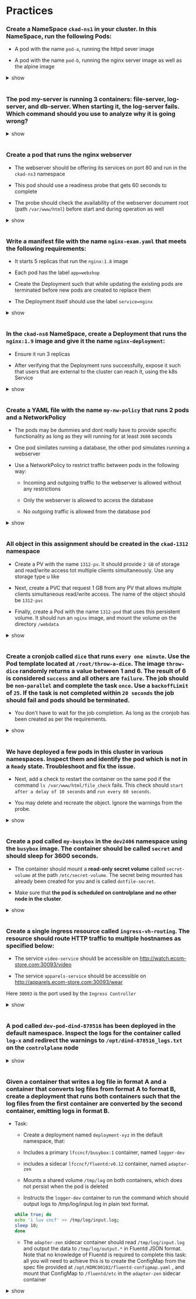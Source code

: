 # Practices

### Create a NameSpace `ckad-ns1` in your cluster. In this NameSpace, run the following Pods:
- A pod with the name `pod-a`, running the httpd sever image

- A pod with the name `pod-b`, running the nginx server image as well as the alpine image

<details><summary>show</summary>
<p>

```bash
k create ns ckad-ns1

k run pod-a --image=httpd --restart Never -n ckad-ns1

```

```yaml
apiVersion: v1
kind: Pod
metadata:
  name: pod-b
  namespace: ckad-ns1
spec:
  containers:
  - name: nginx
    image: nginx
  - name: alpine
    image: alpine
    command: ['sleep', '3600']

```

</p>
</details>

#
### The pod my-server is running 3 containers: file-server, log-server, and db-server. When starting it, the log-server fails. Which command should you use to analyze why it is going wrong?

<details><summary>show</summary>
<p>

```bash
kubectl -n ns1 logs my-server -c log-server 
```

</p>
</details>


#
### Create a pod that runs the nginx webserver
- The webserver should be offering its services on port 80 and run in the `ckad-ns3` namespace

- This pod should use a readiness probe that gets 60 seconds to complete

- The probe should check the availability of the webserver document root (path `/var/www/html`) before start and during operation as well


<details><summary>show</summary>
<p>

```yaml
apiVersion: v1
kind: Pod
metadata:
  name: webserver
  namespace: ckad-ns3
spec:
  containers:
  - name: webserver
    image: nginx
    ports:
    - containerPort: 80
    readinessProbe:
      exec:
        command: ['ls', '/']
      initialDelaySeconds: 60
      periodSeconds: 60
```

</p>
</details>

#
### Write a manifest file with the name `nginx-exam.yaml` that meets the following requirements:
- It starts 5 replicas that run the `nginx:1.8` image

- Each pod has the label `app=webshop`

- Create the Deployment such that while updating the existing pods are terminated before new pods are created to replace them

- The Deployment itself should use the label `service=nginx`

<details><summary>show</summary>
<p>

```yaml
apiVersion: apps/v1
kind: Deployment
metadata:
  name: nginx-deployment
  labels:
    service: nginx
spec:
  replicas: 5
  strategy:
    type: Recreate
  selector:
    matchLabels:
      app: webshop
  template:
    metadata:
      labels:
        app: webshop
    spec:
      containers:
      - name: nginx
        image: nginx:1.8
        ports:
        - containerPort: 80

```

</p>
</details>

#
### In the `ckad-ns6` NameSpace, create a Deployment that runs the `nginx:1.9` image and give it the name `nginx-deployment`:

- Ensure it run 3 replicas

- After verifying that the Deployment runs successfully, expose it such that users that are external to the cluster can reach it, using the k8s Service


<details><summary>show</summary>
<p>

```bash
k create ns ckad-ns6

k -n ckad-ns6 create deployment nginx-deployment --image nginx:1.9 --replicas 3

k -n ckad-ns6 expose deployment nginx-deployment --port 80 --type NodePort
```

</p>
</details>


#
### Create a YAML file with the name `my-nw-policy` that runs 2 pods and a NetworkPolicy

- The pods may be dummies and dont really have to provide specific functionality as long as they will running for at least `3600` seconds

- One pod similates running a database, the other pod simulates running a webserver

- Use a NetworkPolicy to restrict traffic between pods in the following way:
    - Incoming and outgoing traffic to the webserver is allowed without any restrictions

    - Only the webserver is allowed to access the database

    - No outgoing traffic is allowed from the database pod


<details><summary>show</summary>
<p>

```yaml
apiVersion: v1
kind: Pod
metadata:
  name: web
  labels:
    app: web
spec:
  containers:
  - name: web
    image: alpine
    command: ['sleep', '3600']

---
apiVersion: v1
kind: Pod
metadata:
  name: db
  labels:
    app: db
spec:
  containers:
  - name: db
    image: alpine
    command: ['sleep', '3600']

---
apiVersion: networking.k8s.io/v1
kind: NetworkPolicy
metadata:
  name: db-np
spec:
  policyTypes:
  - Ingress
  - Egress
  podSelector:
    matchLabels:
      app: db
  ingress:
  - from:
    - podSelector:
        matchLabels:
          app: web

```

</p>
</details>


#
### All object in this assignment should be created in the `ckad-1312` namespace

- Create a PV with the name `1312-pv`. It should provide `2 GB` of storage and read/write access tot multiple clients simultaneously. Use any storage type u like

- Next, create a PVC that request 1 GB from any PV that allows multiple clients simultaneous read/write access. The name of the object should be `1312-pvc`

- Finally, create a Pod with the name `1312-pod` that uses this persistent volume. It should run an `nginx` image, and mount the volume on the directory `/webdata`


<details><summary>show</summary>
<p>

```yaml

apiVersion: v1
kind: PersistentVolume
metadata:
  name: 1312-pv
  labels:
    type: local
  namespace: ckad-1312
spec:
  storageClassName: manual
  capacity:
    storage: 2Gi
  accessModes:
    - ReadWriteMany
  hostPath:
    path: "/mnt/data"

---
apiVersion: v1
kind: PersistentVolumeClaim
metadata:
  name: 1312-pvc
  namespace: ckad-1312
spec:
  storageClassName: manual
  accessModes:
    - ReadWriteMany
  resources:
    requests:
      storage: 1Gi

---
apiVersion: v1
kind: Pod
metadata:
  name: 1312-pod
  namespace: ckad-1312
spec:
  volumes:
    - name: 1312-storage
      persistentVolumeClaim:
        claimName: 1312-pvc
  containers:
    - name: 1312-container
      image: nginx
      ports:
        - containerPort: 80
          name: "http-server"
      volumeMounts:
        - mountPath: "/webdata"
          name: 1312-storage


```

</p>
</details>



#
### Create a cronjob called `dice` that runs `every one minute`. Use the Pod template located at `/root/throw-a-dice`. The image `throw-dice` randomly returns a value between 1 and 6. The result of 6 is considered `success` and all others are `failure`. The job should be `non-parallel` and complete the task `once`. Use a `backoffLimit` of `25`. If the task is not completed within `20 seconds` the job should fail and pods should be terminated.


- You don't have to wait for the job completion. As long as the cronjob has been created as per the requirements.


<details><summary>show</summary>
<p>

```yaml
apiVersion: batch/v1beta1
kind: CronJob
metadata:
  name: dice
spec:
  schedule: "*/1 * * * *"
  jobTemplate:
    spec:
      completions: 1
      backoffLimit: 25 # This is so the job does not quit before it succeeds.
      activeDeadlineSeconds: 20
      template:
        spec:
          containers:
          - name: dice
            image: kodekloud/throw-dice
          restartPolicy: Never
```

</p>
</details>



#
### We have deployed a few pods in this cluster in various namespaces. Inspect them and identify the pod which is not in a `Ready` state. Troubleshoot and fix the issue.

- Next, add a check to restart the container on the same pod if the command `ls /var/www/html/file_check` fails. This check should `start after a delay of 10 seconds` and `run every 60 seconds`.


- You may delete and recreate the object. Ignore the warnings from the probe.


<details><summary>show</summary>
<p>

- The pod `nginx1401` is not in a __Ready__ state

- The `Readiness` Probe has failed because the container expose port `9080` while readiness probe on port `8080`. Change readiness to port `9080 

- Add liveness

```yaml

apiVersion: v1
kind: Pod
metadata:
  labels:
    run: nginx
  name: nginx1401
  namespace: dev1401
spec:
  containers:
  - image: kodekloud/nginx
    imagePullPolicy: IfNotPresent
    name: nginx
    ports:
    - containerPort: 9080
      protocol: TCP
    readinessProbe:
      httpGet:
        path: /
        port: 9080    
    livenessProbe:
      exec:
        command:
        - ls
        - /var/www/html/file_check
      initialDelaySeconds: 10
      periodSeconds: 60

```

</p>
</details>


#
### Create a pod called `my-busybox` in the `dev2406` namespace using the `busybox` image. The container should be called `secret` and should __sleep for 3600 seconds__.

- The container should mount a __read-only secret volume__ called `secret-volume` at the path `/etc/secret-volume`. The secret being mounted has already been created for you and is called `dotfile-secret`.

- Make sure that __the pod is scheduled on controlplane and no other node in the cluster__.

<details><summary>show</summary>
<p>

- Check the labels of nodes
```
k get node --show-labels
```

- Create pod template:
```
k -n dev2406 run my-busybox --image busybox --dry-run -o yaml -- sleep 3600 > pod.yaml
```

- Modify container name

- Mount secret to volume

- Add toleration

```yaml

apiVersion: v1
kind: Pod
metadata:
  creationTimestamp: null
  labels:
    run: my-busybox
  name: my-busybox
  namespace: dev2406
spec:
  volumes:
  - name: secret-volume
    secret:
      secretName: dotfile-secret
  nodeSelector:
    kubernetes.io/hostname: controlplane
  tolerations:
  - key: "node-role.kubernetes.io/master"
    operator: "Exists"
    effect: "NoSchedule"
  containers:
  - command:
    - sleep
    args:
    - "3600"
    image: busybox
    name: secret
    volumeMounts:
    - name: secret-volume
      readOnly: true
      mountPath: "/etc/secret-volume"

```
</p>
</details>


#
### Create a single ingress resource called `ingress-vh-routing`. The resource should route HTTP traffic to multiple hostnames as specified below:

- The service `video-service` should be accessible on http://watch.ecom-store.com:30093/video

- The service `apparels-service` should be accessible on http://apparels.ecom-store.com:30093/wear



Here `30093` is the port used by the `Ingress Controller`

<details><summary>show</summary>
<p>



```yaml
---
kind: Ingress
apiVersion: networking.k8s.io/v1
metadata:
  name: ingress-vh-routing
  annotations:
    nginx.ingress.kubernetes.io/rewrite-target: /
spec:
  rules:
  - host: watch.ecom-store.com
    http:
      paths:
      - pathType: Prefix
        path: "/video"
        backend:
          service:
            name: video-service
            port:
              number: 8080
  - host: apparels.ecom-store.com
    http:
      paths:
      - pathType: Prefix
        path: "/wear"
        backend:
          service:
            name: apparels-service
            port:
              number: 8080

```
</p>
</details>

#
### A pod called `dev-pod-dind-878516` has been deployed in the default namespace. Inspect the logs for the container called `log-x` and redirect the warnings to `/opt/dind-878516_logs.txt` on the `controlplane` node


<details><summary>show</summary>
<p>

```
kubectl logs dev-pod-dind-878516 -c log-x | grep WARNING > /opt/dind-878516_logs.txt
```
</p>
</details>

#
### Given a container that writes a log file in format A and a container that converts log files from format A to format B, create a deployment that runs both containers such that the log files from the first container are converted by the second container, emitting logs in format B.

- Task:

    * Create a deployment named `deployment-xyz` in the default namespace, that:

    * Includes a primary `lfccncf/busybox:1` container, named `logger-dev`

    * includes a sidecar `lfccncf/fluentd:v0.12` container, named `adapter-zen`

    * Mounts a shared volume `/tmp/log` on both containers, which does not persist when the pod is deleted

    * Instructs the `logger-dev` container to run the command which should output logs to /tmp/log/input.log in plain text format.
    ```bash
    while true; do
    echo 'i luv cncf' >> /tmp/log/input.log;
    sleep 10;
    done
    ```

    - The `adapter-zen` sidecar container should read `/tmp/log/input.log` and output the data to `/tmp/log/output.*` in Fluentd JSON format. Note that no knowledge of Fluentd is required to complete this task: all you will need to achieve this is to create the ConfigMap from the spec file provided at `/opt/KDMC00102/fluentd-configmap.yaml` , and mount that ConfigMap to `/fluentd/etc` in the `adapter-zen` sidecar container


<details><summary>show</summary>
<p>

```bash
k create deploy deployment-xyz --image lfccncf/busybox:1 --dry-run -oyaml > deploy.yaml
```

</p>
</details>